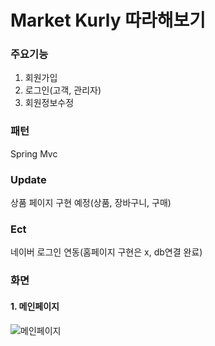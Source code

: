 # Market Kurly 따라해보기

### 주요기능
1. 회원가입
2. 로그인(고객, 관리자)
3. 회원정보수정

### 패턴
Spring Mvc

### Update
상품 페이지 구현 예정(상품, 장바구니, 구매)

### Ect
네이버 로그인 연동(홈페이지 구현은 x, db연결 완료)

### 화면
#### 1. 메인페이지
![메인페이지](https://user-images.githubusercontent.com/84495814/123545439-f6c16a80-d792-11eb-9527-514b55ed8a13.jpg)





